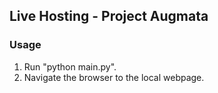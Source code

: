 ## Live Hosting - Project Augmata

### Usage
1. Run "python main.py".
2. Navigate the browser to the local webpage.